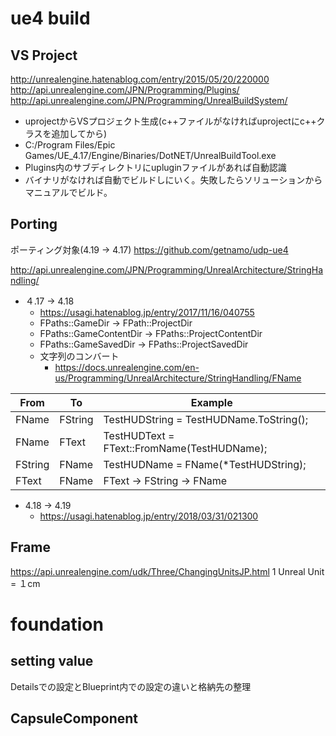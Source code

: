 # ue4 build

## VS Project
http://unrealengine.hatenablog.com/entry/2015/05/20/220000
http://api.unrealengine.com/JPN/Programming/Plugins/
http://api.unrealengine.com/JPN/Programming/UnrealBuildSystem/

- uprojectからVSプロジェクト生成(c++ファイルがなければuprojectにc++クラスを追加してから)
- C:/Program Files/Epic Games/UE_4.17/Engine/Binaries/DotNET/UnrealBuildTool.exe
- Plugins内のサブディレクトリにupluginファイルがあれば自動認識
- バイナリがなければ自動でビルドしにいく。失敗したらソリューションからマニュアルでビルド。

## Porting
ポーティング対象(4.19 -> 4.17)
https://github.com/getnamo/udp-ue4

http://api.unrealengine.com/JPN/Programming/UnrealArchitecture/StringHandling/

- ４.17 -> 4.18
  - https://usagi.hatenablog.jp/entry/2017/11/16/040755
  - FPaths::GameDir -> FPath::ProjectDir
  - FPaths::GameContentDir -> FPaths::ProjectContentDir
  - FPaths::GameSavedDir -> FPaths::ProjectSavedDir
  - 文字列のコンバート
    - https://docs.unrealengine.com/en-us/Programming/UnrealArchitecture/StringHandling/FName

|From|To|Example|
|---|---|---|
|FName|FString|TestHUDString = TestHUDName.ToString();|
|FName|FText|TestHUDText = FText::FromName(TestHUDName);|
|FString|FName|TestHUDName = FName(*TestHUDString);|
|FText|FName|FText -> FString -> FName|

- 4.18 -> 4.19
  - https://usagi.hatenablog.jp/entry/2018/03/31/021300

## Frame
https://api.unrealengine.com/udk/Three/ChangingUnitsJP.html
1 Unreal Unit = １cm

# foundation

## setting value
Detailsでの設定とBlueprint内での設定の違いと格納先の整理

## CapsuleComponent
